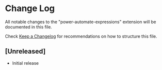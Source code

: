 # Change Log

All notable changes to the "power-automate-expressions" extension will be documented in this file.

Check [Keep a Changelog](http://keepachangelog.com/) for recommendations on how to structure this file.

## [Unreleased]

- Initial release